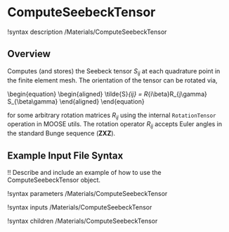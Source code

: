 # ComputeSeebeckTensor

!syntax description /Materials/ComputeSeebeckTensor

## Overview

Computes (and stores) the Seebeck tensor $S_{ij}$ at each quadrature point in the finite element mesh. The orientation of the tensor can be rotated via,

\begin{equation}
  \begin{aligned}
    \tilde{S}_{ij} = R_{i\beta}R_{j\gamma} S_{\beta\gamma}
  \end{aligned}
\end{equation}

for some arbitrary rotation matrices $R_{ij}$ using the internal `RotationTensor` operation in MOOSE utils. The rotation operator $R_{ij}$ accepts Euler angles in the standard Bunge sequence ($\mathbf{ZXZ}$).

## Example Input File Syntax

!! Describe and include an example of how to use the ComputeSeebeckTensor object.

!syntax parameters /Materials/ComputeSeebeckTensor

!syntax inputs /Materials/ComputeSeebeckTensor

!syntax children /Materials/ComputeSeebeckTensor
